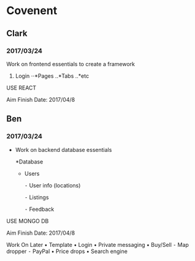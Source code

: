 # Covenent
## Clark
### 2017/03/24
Work on frontend essentials to create a framework

1. Login
  ⋅⋅*Pages
  ..*Tabs
  ..*etc
  
USE REACT

Aim Finish Date: 2017/04/8

## Ben
### 2017/03/24
* Work on backend database essentials

  *Database
    - Users
    
	  ⁃ User info (locations)
	  
	  ⁃ Listings
	  
  	  ⁃ Feedback


USE MONGO DB

Aim Finish Date: 2017/04/8

Work On Later
•	Template
	•	Login
	•	Private messaging
	•	Buy/Sell
	⁃	Map dropper
	⁃	PayPal
	•	Price drops
	•	Search engine
